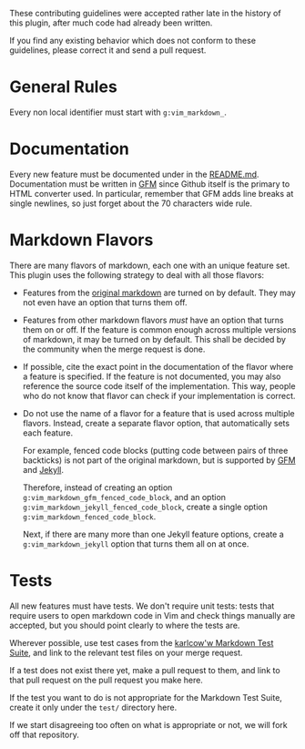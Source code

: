 These contributing guidelines were accepted rather late in the history of this plugin, after much code had already been written.

If you find any existing behavior which does not conform to these guidelines, please correct it and send a pull request.

# General Rules

Every non local identifier must start with `g:vim_markdown_`.

# Documentation

Every new feature must be documented under in the [README.md](README.md). Documentation must be written in [GFM](https://help.github.com/articles/github-flavored-markdown) since Github itself is the primary to HTML converter used. In particular, remember that GFM adds line breaks at single newlines, so just forget about the 70 characters wide rule.

# Markdown Flavors

There are many flavors of markdown, each one with an unique feature set. This plugin uses the following strategy to deal with all those flavors:

- Features from the [original markdown](http://daringfireball.net/projects/markdown/syntax) are turned on by default. They may not even have an option that turns them off.

- Features from other markdown flavors *must* have an option that turns them on or off. If the feature is common enough across multiple versions of markdown, it may be turned on by default. This shall be decided by the community when the merge request is done.

- If possible, cite the exact point in the documentation of the flavor where a feature is specified. If the feature is not documented, you may also reference the source code itself of the implementation. This way, people who do not know that flavor can check if your implementation is correct.

- Do not use the name of a flavor for a feature that is used across multiple flavors. Instead, create a separate flavor option, that automatically sets each feature.

    For example, fenced code blocks (putting code between pairs of three backticks) is not part of the original markdown, but is supported by [GFM](https://help.github.com/articles/github-flavored-markdown#fenced-code-blocks) and [Jekyll](http://jekyllrb.com/docs/configuration/).

    Therefore, instead of creating an option `g:vim_markdown_gfm_fenced_code_block`, and an option `g:vim_markdown_jekyll_fenced_code_block`, create a single option `g:vim_markdown_fenced_code_block`.

    Next, if there are many more than one Jekyll feature options, create a `g:vim_markdown_jekyll` option that turns them all on at once.

# Tests

All new features must have tests. We don't require unit tests: tests that require users to open markdown code in Vim and check things manually are accepted, but you should point clearly to where the tests are.

Wherever possible, use test cases from the [karlcow'w Markdown Test Suite](https://github.com/karlcow/markdown-testsuite), and link to the relevant test files on your merge request.

If a test does not exist there yet, make a pull request to them, and link to that pull request on the pull request you make here.

If the test you want to do is not appropriate for the Markdown Test Suite, create it only under the `test/` directory here.

If we start disagreeing too often on what is appropriate or not, we will fork off that repository.
